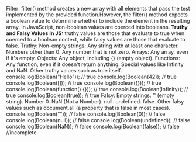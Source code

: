 
Filter:
filter() method creates a new array with all elements that pass the test implemented by the provided function.However, the filter() method expects a boolean value to determine whether to include the element in the resulting array. In JavaScript, non-boolean values are coerced into booleans.
**Truthy and Falsy Values In JS:**
truthy values are those that evaluate to true when coerced to a boolean context, while falsy values are those that evaluate to false.
Truthy:
Non-empty strings: Any string with at least one character.
Numbers other than 0: Any number that is not zero.
Arrays: Any array, even if it's empty.
Objects: Any object, including {} (empty object).
Functions: Any function, even if it doesn't return anything.
Special values like Infinity and NaN.
Other truthy values such as true itself.
console.log(Boolean("Hello")); // true
console.log(Boolean(42)); // true
console.log(Boolean([])); // true
console.log(Boolean({})); // true
console.log(Boolean(function() {})); // true
console.log(Boolean(Infinity)); // true
console.log(Boolean(true)); // true
Falsy:
Empty strings: '' (empty string).
Number 0.
NaN (Not a Number).
null.
undefined.
false.
Other falsy values such as document.all (a property that is false in most cases).
console.log(Boolean("")); // false
console.log(Boolean(0)); // false
console.log(Boolean(null)); // false
console.log(Boolean(undefined)); // false
console.log(Boolean(NaN)); // false
console.log(Boolean(false)); // false
//incomplete


